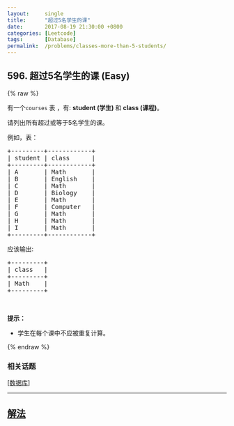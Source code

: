 ```yaml
---
layout:     single
title:      "超过5名学生的课"
date:       2017-08-19 21:30:00 +0800
categories: [Leetcode]
tags:       [Database]
permalink:  /problems/classes-more-than-5-students/
---
```


## 596. 超过5名学生的课 (Easy)

{% raw %}

<p>有一个<code>courses</code> 表 ，有: <strong>student&nbsp;(学生) </strong>和 <strong>class (课程)</strong>。</p>

<p>请列出所有超过或等于5名学生的课。</p>

<p>例如，表：</p>

<pre>+---------+------------+
| student | class      |
+---------+------------+
| A       | Math       |
| B       | English    |
| C       | Math       |
| D       | Biology    |
| E       | Math       |
| F       | Computer   |
| G       | Math       |
| H       | Math       |
| I       | Math       |
+---------+------------+
</pre>

<p>应该输出:</p>

<pre>+---------+
| class   |
+---------+
| Math    |
+---------+
</pre>

<p>&nbsp;</p>

<p><strong>提示：</strong></p>

<ul>
	<li>学生在每个课中不应被重复计算。</li>
</ul>

{% endraw %}

### 相关话题
  [[数据库](https://github.com/awesee/leetcode/tree/master/tag/database/README.md)]

---

## [解法](https://github.com/awesee/leetcode/tree/master/problems/classes-more-than-5-students)
